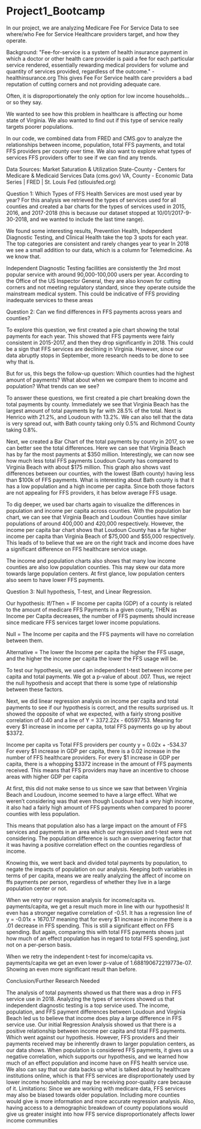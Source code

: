 # Project1_Bootcamp
In our project, we are analyzing Medicare Fee For Service Data to see where/who Fee for Service Healthcare providers target, and how they operate.

Background:
"Fee-for-service is a system of health insurance payment in which a doctor or other health care provider is paid a fee for each particular service rendered, essentially rewarding medical providers for volume and quantity of services provided, regardless of the outcome."
-healthinsurance.org
This gives Fee For Service health care providers a bad reputation of cutting corners and not providing adequate care.

Often, it is disproportionately the only option for low income households... or so they say.

We wanted to see how this problem in healthcare is affecting our home state of Virginia. We also wanted to find out if this type of service really targets poorer populations.

In our code, we combined data from FRED and CMS.gov to analyze the relationships between income, population, total FFS payments, and total FFS providers per county over time.
We also want to explore what types of services FFS providers offer to see if we can find any trends.

Data Sources:
Market Saturation & Utilization State-County - Centers for Medicare & Medicaid Services Data (cms.gov)
VA, County - Economic Data Series | FRED | St. Louis Fed (stlouisfed.org)

Question 1: Which Types of FFS Health Services are most used year by year?
For this analysis we retrieved the types of services used for all counties and created a bar charts for the types of services used in 2015, 2016, and 2017-2018 (this is because our dataset stopped at 10/01/2017-9-30-2018, and we wanted to include the last time range).

We found some interesting results, Prevention Health, Independent Diagnostic Testing, and Clinical Health take the top 3 spots for each year.
The top categories are consistent and rarely changes year to year
In 2018 we see a small addition to our data, which is a column for Telemedicine. As we know that.

Independent Diagnostic Testing facilities are consistently the 3rd most popular service with around 90,000-100,000 users per year. According to the Office of the US Inspector General, they are also known for cutting corners and not meeting regulatory standard, since they operate outside the mainstream medical system. This could be indicative of FFS providing inadequate services to these areas


Question 2: Can we find differences in FFS payments across years and counties?

To explore this question, we first created a pie chart showing the total payments for each year. This showed that FFS payments were fairly consistent in 2015-2017, and then they drop significantly in 2018. This could be a sign that FFS services are declining in Virginia. However, since our data abruptly stops in September, more research needs to be done to see why that is.

But for us, this begs the follow-up question:
Which counties had the highest amount of payments? What about when we compare them to income and population? What trends can we see?

To answer these questions, we first created a pie chart breaking down the total payments by county. Immediately we see that Virginia Beach has the largest amount of total payments by far with 28.5% of the total. Next is Henrico with 21.2%, and Loudoun with 13.2%. We can also tell that the data is very spread out, with Bath county taking only 0.5% and Richmond County taking 0.8%.

Next, we created a Bar Chart of the total payments by county in 2017, so we can better see the total differences. Here we can see that Virginia Beach has by far the most payments at $350 million. Interestingly, we can now see how much less total FFS payments Loudoun County has compared to Virginia Beach with about $175 million. This graph also shows vast differences between our counties, with the lowest (Bath county) having less than $100k of FFS payments. What is interesting about Bath county is that it has a low population and a high income per capita. Since both those factors are not appealing for FFS providers, it has below average FFS usage.

To dig deeper, we used bar charts again to visualize the differences in population and income per capita across counties. With the population bar chart, we can see that Virginia Beach and Loudoun Counties have similar populations of around 400,000 and 420,000 respectively. However, the income per capita bar chart shows that Loudoun County has a far higher income per capita than Virginia Beach of $75,000 and $55,000 respectively. This leads of to believe that we are on the right track and income does have a significant difference on FFS healthcare service usage.

The income and population charts also shows that many low income counties are also low population counties. This may skew our data more towards large population centers. At first glance, low population centers also seem to have lower FFS payments.

Question 3: Null hypothesis, T-test, and Linear Regression.

Our hypothesis:
If/Then = IF Income per capita (GDP) of a county is related to the amount of medicare FFS Payments in a given county, THEN as Income per Capita decreases, the number of FFS payments should increase since medicare FFS services target lower income populations.

Null = The Income per capita and the FFS payments will have no correlation between them. 

Alternative = The lower the Income per capita the higher the FFS usage, and the higher the income per capita the lower the FFS usage will be.

To test our hypothesis, we used an independent t-test between income per capita and total payments. We got a p-value of about .007. Thus, we reject the null hypothesis and accept that there is some type of relationship between these factors.

Next, we did linear regression analysis on income per capita and total payments to see if our hypothesis is correct, and the results surprised us. It showed the opposite of what we expected, with a fairly strong positive correlation of 0.40 and a line of 
Y = 3372.22x - 60597753. Meaning for every $1 increase in income per capita, total FFS payments go up by about $3372. 

Income per capita vs Total FFS providers per county y = 0.02x + -534.37
For every $1 increase in GDP per capita, there is a 0.02 increase in the number of FFS healthcare providers. 
For every $1 increase in GDP per capita, there is a whopping $3372 increase in the amount of FFS payments received. This means that FFS providers may have an incentive to choose areas with higher GDP per capita


At first, this did not make sense to us since we saw that between Virginia Beach and Loudoun, income seemed to have a large effect. What we weren’t considering was that even though Loudoun had a very high income, it also had a fairly high amount of FFS payments when compared to poorer counties with less population. 

This means that population also has a large impact on the amount of FFS services and payments in an area which our regression and t-test were not considering. The population difference is such an overpowering factor that it was having a positive correlation effect on the counties regardless of income.

Knowing this, we went back and divided total payments by population, to negate the impacts of population on our analysis. Keeping both variables in terms of per capita, means we are really analyzing the affect of income on ffs payments per person, regardless of whether they live in a large population center or not.  

When we retry our regression analysis for income/capita vs. payments/capita, we get a result much more in line with our hypothesis! It even has a stronger negative correlation of -0.51. It has a regression line of y = -0.01x + 1670.17 meaning that for every $1 increase in income there is a .01 decrease in FFS spending. This is still a significant effect on FFS spending. But again, comparing this with total FFS payments shows just how much of an effect population has in regard to total FFS spending, just not on a per-person basis.

When we retry the independent t-test for income/capita vs. payments/capita we get an even lower p-value of 1.688190672219773e-07. Showing an even more significant result than before.


Conclusion/Further Research Needed

The analysis of total payments showed us that there was a drop in FFS service use in 2018. Analyzing the types of services showed us that independent diagnostic testing is a top service used. The income, population, and FFS payment differences between Loudoun and Virginia Beach led us to believe that income does play a large difference in FFS service use. Our initial Regression Analysis showed us that there is a positive relationship between income per capita and total FFS payments. Which went against our hypothesis. 
However, FFS providers and their payments received may be inherently drawn to larger population centers, as our data shows. When population is considered FFS payments, it gives us a negative correlation, which supports our hypothesis, and we learned how much of an effect population and income have on FFS health service use. We also can say that our data backs up what is talked about by healthcare institutions online, which is that FFS services are disproportionately used by lower income households and may be receiving poor-quality care because of it.
Limitations: 
Since we are working with medicare data, FFS services may also be biased towards older population.
Including more counties would give is more information and more accurate regression analysis.
Also, having access to a demographic breakdown of county populations would give us greater insight into how FFS service disproportionately affects lower income communities

